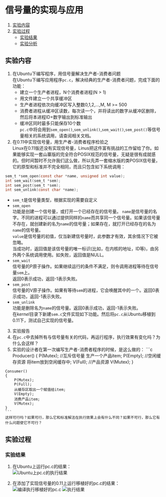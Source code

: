 # 信号量的实现与应用

1. [实验内容](#实验内容)
2. [实验过程](#实验过程)
	- [实验结果](#实验结果)
	- [实验分析](#实验分析)

## 实验内容
1. 在Ubuntu下编写程序，用信号量解决生产者-消费者问题    
  在Ubuntu下编写应用程序`pc.c`，解决经典的生产者-消费者问题，完成下面的功能：    
    - 建立一个生产者进程，N个消费者进程(N > 1)
    - 用文件建立一个共享缓冲区
    - 生产者进程依次向缓冲区写入整数0,1,2,...,M, M >= 500
    - 消费者进程从缓冲区读数，每次读一个，并将读出的数字从缓冲区删除，然后将本进程ID+数字输出到标准输出
    - 缓冲区同时最多只能保存10个数    
  `pc.c`中将会用到`sem_open()`,`sem_unlink()`,`sem_wait()`,`sem_post()`等信号量相关的系统调用，请查阅相关文档。    
2. 在0.11中实现信号量，用生产者-消费者程序检验之    
  Linux在0.11版还没有实现信号量，Linus把这件富有挑战的工作留给了你。如果能够实现一套山寨版的完全符合POSIX规范的信号量，无疑是很有成就感的。但时间暂时不允许我们这么做，所以先弄一套缩水版的类POSIX信号量，它的原型和标准并不完全相同，而且只包含如下系统调用：    
  ```c
  sem_t *sem_open(const char *name, unsigned int value);
  int sem_wait(sem_t *sem);
  int sem_post(sem_t *sem);
  int sem_unlink(const char *name);
  ```
  - `sem_t`是信号量类型，根据实现的需要自定义
  - `sem_open`    
    功能是创建一个信号量，或打开一个已经存在的信号量。
	`name`是信号量的名字。不同的进程可以通过提供同样的`name`而共享同一个信号量。如果该信号量不存在，就创建新的名为`name`的信号量；如果存在，就打开已经存在的名为`name`的信号量。    
	`value`是信号量的初值，仅当新建信号量时，此参数才有效，其余情况下它被忽略。    
	当成功时，返回值是该信号量的唯一标识(比如，在内核的地址，ID等)，由另外两个系统调用使用。如失败，返回值是NULL。    
  - `sem_wait`    
    信号量的P原子操作。如果继续运行的条件不满足，则令调用进程等待在信号量`sem`上。    
	返回0表示成功，返回-1表示失败。    
  - `sem_post`    
    信号量的V原子操作。如果有等待`sem`的进程，它会唤醒其中的一个。返回0表示成功，返回-1表示失败。    
  - `sem_unlink`    
    功能是删除名为`name`的信号量。返回0表示成功，返回-1表示失败。    
  在*kernel*目录下新建`sem.c`文件实现如下功能。然后将`pc.c`从Ubuntu移植到0.11下，测试自己实现的信号量。    
3. 实验报告    
  1. 在`pc.c`中去掉所有与信号量有关的代码，再运行程序，执行效果有变化吗？为什么会这样？    
  2. 实验的设计者在第一次编写生产者-消费者程序的时候，是这么做的：
    ```c
    Producer()
	{
		P(Mutex);  //互斥信号量
		生产一个产品item;
		P(Empty);  //空闲缓存资源
		将item放到空闲缓存中;
		V(Full);  //产品资源
		V(Mutex);
	}

	Consumer()
	{
		P(Mutex);  
		P(Full);  
		从缓存区取出一个赋值给item;
		V(Empty);
		消费产品item;
		V(Mutex);
	}
	```
    这样可行吗？如果可行，那么它和标准解法在执行效果上会有什么不同？如果不可行，那么它有什么问题使它不可行？    

## 实验过程    

### 实验结果    
1. 在Ubuntu上运行pc.c的结果：    
  ![Ubuntu上pc.c的执行结果](https://github.com/Wangzhike/HIT-Linux-0.11/raw/master/5-semaphore/picture/result-on-ubuntu.png)

2. 在添加了实现信号量的0.11上运行移植好的pc.c的结果：    
  ![编译执行移植好的pc.c](https://github.com/Wangzhike/HIT-Linux-0.11/raw/master/5-semaphore/picture/experiment-result.png)
  ![执行结果](https://github.com/Wangzhike/HIT-Linux-0.11/raw/master/5-semaphore/picture/experiment-result-2.png)


